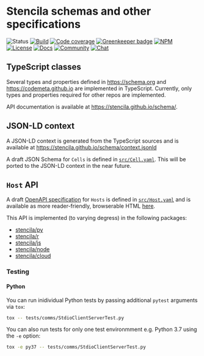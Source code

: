 # Stencila schemas and other specifications

![Status](https://img.shields.io/badge/status-draft-orange.svg)
[![Build](https://travis-ci.org/stencila/schema.svg?branch=master)](https://travis-ci.org/stencila/schema)
[![Code coverage](https://codecov.io/gh/stencila/schema/branch/master/graph/badge.svg)](https://codecov.io/gh/stencila/schema)
[![Greenkeeper badge](https://badges.greenkeeper.io/stencila/schema.svg)](https://greenkeeper.io/)
[![NPM](http://img.shields.io/npm/v/@stencila/schema.svg?style=flat)](https://www.npmjs.com/package/@stencila/schema)
[![License](https://img.shields.io/badge/License-Apache%202.0-3262eb.svg)](https://opensource.org/licenses/Apache-2.0)
[![Docs](https://img.shields.io/badge/docs-latest-blue.svg)](https://stencila.github.io/schema/)
[![Community](https://img.shields.io/badge/join-community-green.svg)](https://community.stenci.la)
[![Chat](https://badges.gitter.im/stencila/stencila.svg)](https://gitter.im/stencila/stencila)


## TypeScript classes

Several types and properties defined in https://schema.org and https://codemeta.github.io are implemented in TypeScript. Currently, only types and properties required for other repos are implemented.

API documentation is available at https://stencila.github.io/schema/.

## JSON-LD context

A JSON-LD context is generated from the TypeScript sources and is available at https://stencila.github.io/schema/context.jsonld

A draft JSON Schema for `Cells` is defined in [`src/Cell.yaml`](src/Cell.yaml). This will be ported to the JSON-LD context in the near future.

## `Host` API

A draft [OpenAPI specification](https://github.com/OAI/OpenAPI-Specification) for `Hosts` is defined in [`src/Host.yaml`](src/Host.yaml) and is available as more reader-friendly, browserable HTML [here](https://stencila.github.io/schema/host.html).

This API is implemented (to varying degress) in the following packages:

- [stencila/py](https://github.com/stencila/py)
- [stencila/r](https://github.com/stencila/r)
- [stencila/js](https://github.com/stencila/js)
- [stencila/node](https://github.com/stencila/node)
- [stencila/cloud](https://github.com/stencila/cloud)

### Testing

#### Python

You can run inidividual Python tests by passing additional `pytest` arguments via `tox`:

```bash
tox -- tests/comms/StdioClientServerTest.py
```

You can also run tests for only one test environmment e.g. Python 3.7 using the `-e` option:

```bash
tox -e py37 -- tests/comms/StdioClientServerTest.py
```